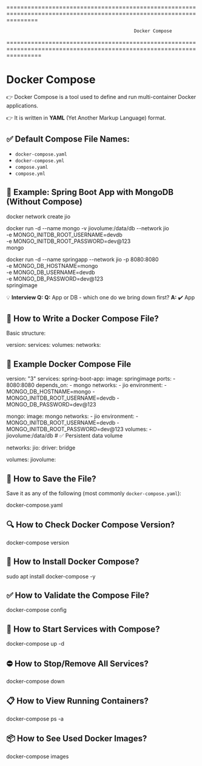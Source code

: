 
=====================================================================================================================

                                                   Docker Compose

======================================================================================================================                                         

# Docker Compose


👉 Docker Compose is a tool used to define and run multi-container Docker applications.

👉 It is written in **YAML** (Yet Another Markup Language) format.

## ✅ Default Compose File Names:

- `docker-compose.yaml`  
- `docker-compose.yml`  
- `compose.yaml`  
- `compose.yml`  



## 🧪 Example: Spring Boot App with MongoDB (Without Compose)


docker network create jio

docker run -d --name mongo -v jiovolume:/data/db --network jio \
-e MONGO_INITDB_ROOT_USERNAME=devdb \
-e MONGO_INITDB_ROOT_PASSWORD=dev@123 \
mongo

docker run -d --name springapp --network jio -p 8080:8080 \
-e MONGO_DB_HOSTNAME=mongo \
-e MONGO_DB_USERNAME=devdb \
-e MONGO_DB_PASSWORD=dev@123 \
springimage


💡 **Interview Q:**
**Q:** App or DB - which one do we bring down first?
**A:** ✔️ App


## 📝 How to Write a Docker Compose File?

Basic structure:

version:
services:
volumes:
networks:


## 🧾 Example Docker Compose File

version: "3"
services:
  spring-boot-app:
    image: springimage
    ports:
      - 8080:8080
    depends_on:
      - mongo
    networks:
      - jio
    environment:
      - MONGO_DB_HOSTNAME=mongo
      - MONGO_INITDB_ROOT_USERNAME=devdb
      - MONGO_DB_PASSWORD=dev@123

  mongo:
    image: mongo
    networks:
      - jio
    environment:
      - MONGO_INITDB_ROOT_USERNAME=devdb
      - MONGO_INITDB_ROOT_PASSWORD=dev@123
    volumes:
      - jiovolume:/data/db   # ✅ Persistent data volume

networks:
  jio:
    driver: bridge

volumes:
  jiovolume:

## 💾 How to Save the File?

Save it as any of the following (most commonly `docker-compose.yaml`):


docker-compose.yaml


## 🔍 How to Check Docker Compose Version?

docker-compose version

## 🔧 How to Install Docker Compose?

sudo apt install docker-compose -y


## ✅ How to Validate the Compose File?


docker-compose config

## 🚀 How to Start Services with Compose?

docker-compose up -d

## ⛔ How to Stop/Remove All Services?

docker-compose down

## 📋 How to View Running Containers?

docker-compose ps -a

## 📦 How to See Used Docker Images?

docker-compose images
